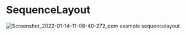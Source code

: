 # SequenceLayout

![Screenshot_2022-01-14-11-08-40-272_com example sequencelayout](https://user-images.githubusercontent.com/42431637/149457899-9ae864c4-80f7-44bf-aef7-eefb6173faa2.jpg)


